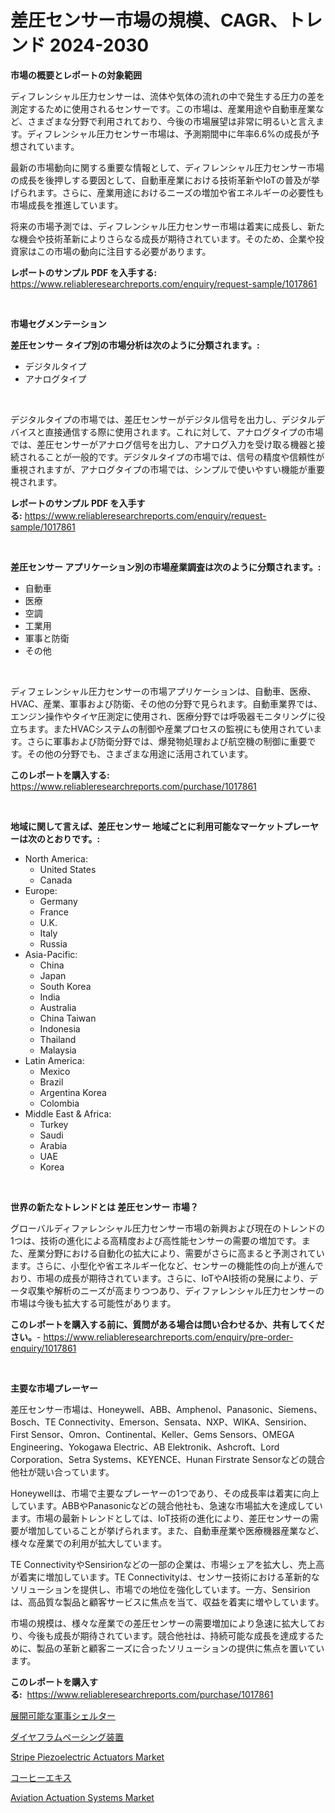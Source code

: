 <p><h1>差圧センサー市場の規模、CAGR、トレンド 2024-2030</h1></p><p><strong>市場の概要とレポートの対象範囲</strong></p>
<p><p>ディフレンシャル圧力センサーは、流体や気体の流れの中で発生する圧力の差を測定するために使用されるセンサーです。この市場は、産業用途や自動車産業など、さまざまな分野で利用されており、今後の市場展望は非常に明るいと言えます。ディフレンシャル圧力センサー市場は、予測期間中に年率6.6%の成長が予想されています。</p><p>最新の市場動向に関する重要な情報として、ディフレンシャル圧力センサー市場の成長を後押しする要因として、自動車産業における技術革新やIoTの普及が挙げられます。さらに、産業用途におけるニーズの増加や省エネルギーの必要性も市場成長を推進しています。</p><p>将来の市場予測では、ディフレンシャル圧力センサー市場は着実に成長し、新たな機会や技術革新によりさらなる成長が期待されています。そのため、企業や投資家はこの市場の動向に注目する必要があります。</p></p>
<p><strong>レポートのサンプル PDF を入手する:</strong> <a href="https://www.reliableresearchreports.com/enquiry/request-sample/1017861">https://www.reliableresearchreports.com/enquiry/request-sample/1017861</a></p>
<p>&nbsp;</p>
<p><strong>市場セグメンテーション</strong></p>
<p><strong>差圧センサー タイプ別の市場分析は次のように分類されます。:</strong></p>
<p><ul><li>デジタルタイプ</li><li>アナログタイプ</li></ul></p>
<p>&nbsp;</p>
<p><p>デジタルタイプの市場では、差圧センサーがデジタル信号を出力し、デジタルデバイスと直接通信する際に使用されます。これに対して、アナログタイプの市場では、差圧センサーがアナログ信号を出力し、アナログ入力を受け取る機器と接続されることが一般的です。デジタルタイプの市場では、信号の精度や信頼性が重視されますが、アナログタイプの市場では、シンプルで使いやすい機能が重要視されます。</p></p>
<p><strong>レポートのサンプル PDF を入手する:</strong>&nbsp;<a href="https://www.reliableresearchreports.com/enquiry/request-sample/1017861">https://www.reliableresearchreports.com/enquiry/request-sample/1017861</a></p>
<p>&nbsp;</p>
<p><strong> 差圧センサー アプリケーション別の市場産業調査は次のように分類されます。:</strong></p>
<p><ul><li>自動車</li><li>医療</li><li>空調</li><li>工業用</li><li>軍事と防衛</li><li>その他</li></ul></p>
<p>&nbsp;</p>
<p><p>ディフェレンシャル圧力センサーの市場アプリケーションは、自動車、医療、HVAC、産業、軍事および防衛、その他の分野で見られます。自動車業界では、エンジン操作やタイヤ圧測定に使用され、医療分野では呼吸器モニタリングに役立ちます。またHVACシステムの制御や産業プロセスの監視にも使用されています。さらに軍事および防衛分野では、爆発物処理および航空機の制御に重要です。その他の分野でも、さまざまな用途に活用されています。</p></p>
<p><strong>このレポートを購入する:</strong>&nbsp; <a href="https://www.reliableresearchreports.com/purchase/1017861">https://www.reliableresearchreports.com/purchase/1017861</a></p>
<p>&nbsp;</p>
<p><strong>地域に関して言えば、差圧センサー 地域ごとに利用可能なマーケットプレーヤーは次のとおりです。:</strong></p>
<p><ul>
    <li>
        North America:
        <ul>
            <li>United States</li>
            <li>Canada</li>
        </ul>
    </li>
    <li>
        Europe:
        <ul>
            <li>Germany</li>
            <li>France</li>
            <li>U.K.</li>
            <li>Italy</li>
            <li>Russia</li>
        </ul>
    </li>
    <li>
        Asia-Pacific:
        <ul>
            <li>China</li>
            <li>Japan</li>
            <li>South Korea</li>
            <li>India</li>
            <li>Australia</li>
            <li>China Taiwan</li>
            <li>Indonesia</li>
            <li>Thailand</li>
            <li>Malaysia</li>
        </ul>
    </li>
    <li>
        Latin America:
        <ul>
            <li>Mexico</li>
            <li>Brazil</li>
            <li>Argentina Korea</li>
            <li>Colombia</li>
        </ul>
    </li>
    <li>
        Middle East & Africa:
        <ul>
            <li>Turkey</li>
            <li>Saudi</li>
            <li>Arabia</li>
            <li>UAE</li>
            <li>Korea</li>
        </ul>
    </li>
    </ul></p>
<p>&nbsp;</p>
<p><strong>世界の新たなトレンドとは 差圧センサー 市場？</strong></p>
<p><p>グローバルディファレンシャル圧力センサー市場の新興および現在のトレンドの1つは、技術の進化による高精度および高性能センサーの需要の増加です。また、産業分野における自動化の拡大により、需要がさらに高まると予測されています。さらに、小型化や省エネルギー化など、センサーの機能性の向上が進んでおり、市場の成長が期待されています。さらに、IoTやAI技術の発展により、データ収集や解析のニーズが高まりつつあり、ディファレンシャル圧力センサーの市場は今後も拡大する可能性があります。</p></p>
<p><strong>このレポートを購入する前に、質問がある場合は問い合わせるか、共有してください。</strong>- <a href="https://www.reliableresearchreports.com/enquiry/pre-order-enquiry/1017861">https://www.reliableresearchreports.com/enquiry/pre-order-enquiry/1017861</a></p>
<p>&nbsp;</p>
<p><strong>主要な市場プレーヤー</strong></p>
<p><p>差圧センサー市場は、Honeywell、ABB、Amphenol、Panasonic、Siemens、Bosch、TE Connectivity、Emerson、Sensata、NXP、WIKA、Sensirion、First Sensor、Omron、Continental、Keller、Gems Sensors、OMEGA Engineering、Yokogawa Electric、AB Elektronik、Ashcroft、Lord Corporation、Setra Systems、KEYENCE、Hunan Firstrate Sensorなどの競合他社が競い合っています。</p><p>Honeywellは、市場で主要なプレーヤーの1つであり、その成長率は着実に向上しています。ABBやPanasonicなどの競合他社も、急速な市場拡大を達成しています。市場の最新トレンドとしては、IoT技術の進化により、差圧センサーの需要が増加していることが挙げられます。また、自動車産業や医療機器産業など、様々な産業での利用が拡大しています。</p><p>TE ConnectivityやSensirionなどの一部の企業は、市場シェアを拡大し、売上高が着実に増加しています。TE Connectivityは、センサー技術における革新的なソリューションを提供し、市場での地位を強化しています。一方、Sensirionは、高品質な製品と顧客サービスに焦点を当て、収益を着実に増やしています。</p><p>市場の規模は、様々な産業での差圧センサーの需要増加により急速に拡大しており、今後も成長が期待されています。競合他社は、持続可能な成長を達成するために、製品の革新と顧客ニーズに合ったソリューションの提供に焦点を置いています。</p></p>
<p><strong>このレポートを購入する:</strong>&nbsp;&nbsp;<a href="https://www.reliableresearchreports.com/purchase/1017861">https://www.reliableresearchreports.com/purchase/1017861</a></p>
<p><p><a href="https://github.com/zjkmgcs938405/Market-Research-Report-List-1/blob/main/548516215681.md">展開可能な軍事シェルター</a></p><p><a href="https://github.com/schmahlson/Market-Research-Report-List-1/blob/main/349067415684.md">ダイヤフラムペーシング装置</a></p><p><a href="https://github.com/markusgodoy/Market-Research-Report-List-2/blob/main/stripe-piezoelectric-actuators-market.md">Stripe Piezoelectric Actuators Market</a></p><p><a href="https://medium.com/@gregoriookeefe2023/%E3%82%B3%E3%83%BC%E3%83%92%E3%83%BC%E3%82%A8%E3%82%AD%E3%82%B9%E5%B8%82%E5%A0%B4%E3%81%AE%E5%88%86%E6%9E%90-%E3%82%B0%E3%83%AD%E3%83%BC%E3%83%90%E3%83%AB%E7%94%A3%E6%A5%AD%E3%81%AE%E8%A6%8B%E9%80%9A%E3%81%97%E3%81%A8%E4%BA%88%E6%B8%AC-2024%E5%B9%B4%E3%81%8B%E3%82%892031%E5%B9%B4-f912903db3c8">コーヒーエキス</a></p><p><a href="https://issuu.com/reportprime-2/docs/aviation-actuation-systems-market-size-2030.pptx">Aviation Actuation Systems Market</a></p></p>